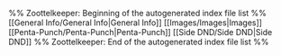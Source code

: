 %% Zoottelkeeper: Beginning of the autogenerated index file list  %%
 [[General Info/General Info|General Info]]
 [[Images/Images|Images]]
 [[Penta-Punch/Penta-Punch|Penta-Punch]]
 [[Side DND/Side DND|Side DND]]
%% Zoottelkeeper: End of the autogenerated index file list  %%

